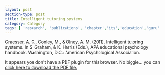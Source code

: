 ```yaml
---
layout: post
section-type: post
title: Intelligent tutoring systems
category: Category
tags: [ 'research', 'publications', 'chapter','its','education','guru' ]
---
```

Graesser, A. C., Conley, M., & Olney, A. M. (2011). Intelligent tutoring systems. In S. Graham, & K. Harris (Eds.), APA educational psychology handbook. Washington, D.C.: American Psychological Association. 

<object data="https://umdrive.memphis.edu/aolney/public/publications/Graesser-conley-olney2_draft_its_2011.pdf" type="application/pdf" width="100%" height="600px">
 
  <p>It appears you don't have a PDF plugin for this browser.
  No biggie... you can <a href="https://umdrive.memphis.edu/aolney/public/publications/Graesser-conley-olney2_draft_its_2011.pdf">click here to
  download the PDF file.</a></p>
  
</object>
